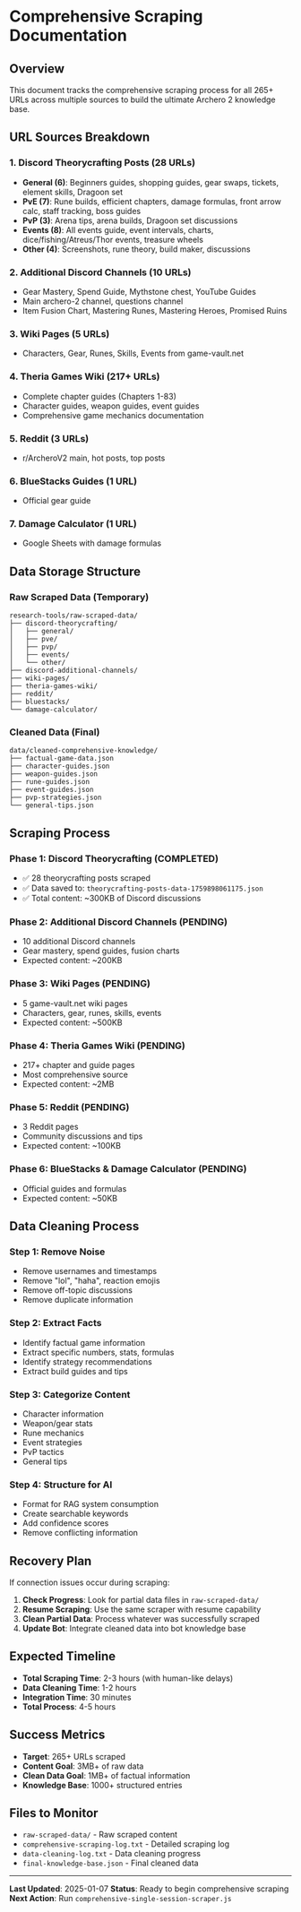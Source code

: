 # Comprehensive Scraping Documentation

## Overview
This document tracks the comprehensive scraping process for all 265+ URLs across multiple sources to build the ultimate Archero 2 knowledge base.

## URL Sources Breakdown

### 1. Discord Theorycrafting Posts (28 URLs)
- **General (6)**: Beginners guides, shopping guides, gear swaps, tickets, element skills, Dragoon set
- **PvE (7)**: Rune builds, efficient chapters, damage formulas, front arrow calc, staff tracking, boss guides
- **PvP (3)**: Arena tips, arena builds, Dragoon set discussions
- **Events (8)**: All events guide, event intervals, charts, dice/fishing/Atreus/Thor events, treasure wheels
- **Other (4)**: Screenshots, rune theory, build maker, discussions

### 2. Additional Discord Channels (10 URLs)
- Gear Mastery, Spend Guide, Mythstone chest, YouTube Guides
- Main archero-2 channel, questions channel
- Item Fusion Chart, Mastering Runes, Mastering Heroes, Promised Ruins

### 3. Wiki Pages (5 URLs)
- Characters, Gear, Runes, Skills, Events from game-vault.net

### 4. Theria Games Wiki (217+ URLs)
- Complete chapter guides (Chapters 1-83)
- Character guides, weapon guides, event guides
- Comprehensive game mechanics documentation

### 5. Reddit (3 URLs)
- r/ArcheroV2 main, hot posts, top posts

### 6. BlueStacks Guides (1 URL)
- Official gear guide

### 7. Damage Calculator (1 URL)
- Google Sheets with damage formulas

## Data Storage Structure

### Raw Scraped Data (Temporary)
```
research-tools/raw-scraped-data/
├── discord-theorycrafting/
│   ├── general/
│   ├── pve/
│   ├── pvp/
│   ├── events/
│   └── other/
├── discord-additional-channels/
├── wiki-pages/
├── theria-games-wiki/
├── reddit/
├── bluestacks/
└── damage-calculator/
```

### Cleaned Data (Final)
```
data/cleaned-comprehensive-knowledge/
├── factual-game-data.json
├── character-guides.json
├── weapon-guides.json
├── rune-guides.json
├── event-guides.json
├── pvp-strategies.json
└── general-tips.json
```

## Scraping Process

### Phase 1: Discord Theorycrafting (COMPLETED)
- ✅ 28 theorycrafting posts scraped
- ✅ Data saved to: `theorycrafting-posts-data-1759898061175.json`
- ✅ Total content: ~300KB of Discord discussions

### Phase 2: Additional Discord Channels (PENDING)
- 10 additional Discord channels
- Gear mastery, spend guides, fusion charts
- Expected content: ~200KB

### Phase 3: Wiki Pages (PENDING)
- 5 game-vault.net wiki pages
- Characters, gear, runes, skills, events
- Expected content: ~500KB

### Phase 4: Theria Games Wiki (PENDING)
- 217+ chapter and guide pages
- Most comprehensive source
- Expected content: ~2MB

### Phase 5: Reddit (PENDING)
- 3 Reddit pages
- Community discussions and tips
- Expected content: ~100KB

### Phase 6: BlueStacks & Damage Calculator (PENDING)
- Official guides and formulas
- Expected content: ~50KB

## Data Cleaning Process

### Step 1: Remove Noise
- Remove usernames and timestamps
- Remove "lol", "haha", reaction emojis
- Remove off-topic discussions
- Remove duplicate information

### Step 2: Extract Facts
- Identify factual game information
- Extract specific numbers, stats, formulas
- Identify strategy recommendations
- Extract build guides and tips

### Step 3: Categorize Content
- Character information
- Weapon/gear stats
- Rune mechanics
- Event strategies
- PvP tactics
- General tips

### Step 4: Structure for AI
- Format for RAG system consumption
- Create searchable keywords
- Add confidence scores
- Remove conflicting information

## Recovery Plan

If connection issues occur during scraping:

1. **Check Progress**: Look for partial data files in `raw-scraped-data/`
2. **Resume Scraping**: Use the same scraper with resume capability
3. **Clean Partial Data**: Process whatever was successfully scraped
4. **Update Bot**: Integrate cleaned data into bot knowledge base

## Expected Timeline

- **Total Scraping Time**: 2-3 hours (with human-like delays)
- **Data Cleaning Time**: 1-2 hours
- **Integration Time**: 30 minutes
- **Total Process**: 4-5 hours

## Success Metrics

- **Target**: 265+ URLs scraped
- **Content Goal**: 3MB+ of raw data
- **Clean Data Goal**: 1MB+ of factual information
- **Knowledge Base**: 1000+ structured entries

## Files to Monitor

- `raw-scraped-data/` - Raw scraped content
- `comprehensive-scraping-log.txt` - Detailed scraping log
- `data-cleaning-log.txt` - Data cleaning progress
- `final-knowledge-base.json` - Final cleaned data

---

**Last Updated**: 2025-01-07
**Status**: Ready to begin comprehensive scraping
**Next Action**: Run `comprehensive-single-session-scraper.js`
